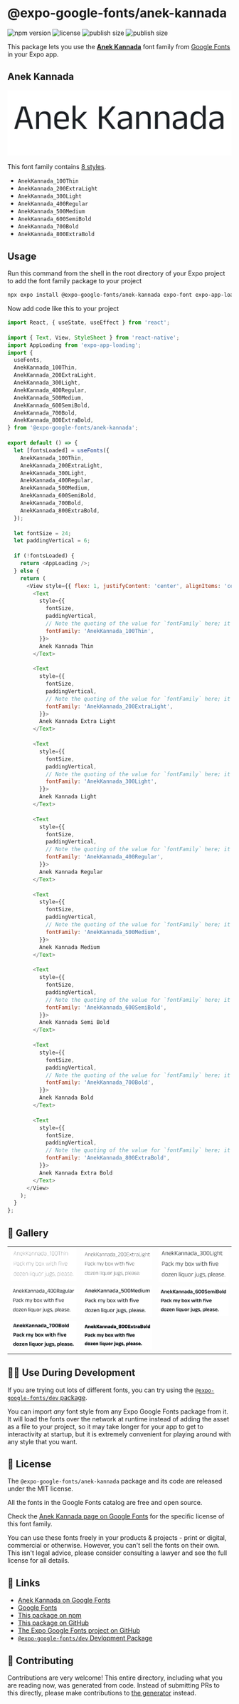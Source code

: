 # @expo-google-fonts/anek-kannada

![npm version](https://flat.badgen.net/npm/v/@expo-google-fonts/anek-kannada)
![license](https://flat.badgen.net/github/license/expo/google-fonts)
![publish size](https://flat.badgen.net/packagephobia/install/@expo-google-fonts/anek-kannada)
![publish size](https://flat.badgen.net/packagephobia/publish/@expo-google-fonts/anek-kannada)

This package lets you use the [**Anek Kannada**](https://fonts.google.com/specimen/Anek+Kannada) font family from [Google Fonts](https://fonts.google.com/) in your Expo app.

## Anek Kannada

![Anek Kannada](./font-family.png)

This font family contains [8 styles](#-gallery).

- `AnekKannada_100Thin`
- `AnekKannada_200ExtraLight`
- `AnekKannada_300Light`
- `AnekKannada_400Regular`
- `AnekKannada_500Medium`
- `AnekKannada_600SemiBold`
- `AnekKannada_700Bold`
- `AnekKannada_800ExtraBold`

## Usage

Run this command from the shell in the root directory of your Expo project to add the font family package to your project
```sh
npx expo install @expo-google-fonts/anek-kannada expo-font expo-app-loading
```

Now add code like this to your project
```js
import React, { useState, useEffect } from 'react';

import { Text, View, StyleSheet } from 'react-native';
import AppLoading from 'expo-app-loading';
import {
  useFonts,
  AnekKannada_100Thin,
  AnekKannada_200ExtraLight,
  AnekKannada_300Light,
  AnekKannada_400Regular,
  AnekKannada_500Medium,
  AnekKannada_600SemiBold,
  AnekKannada_700Bold,
  AnekKannada_800ExtraBold,
} from '@expo-google-fonts/anek-kannada';

export default () => {
  let [fontsLoaded] = useFonts({
    AnekKannada_100Thin,
    AnekKannada_200ExtraLight,
    AnekKannada_300Light,
    AnekKannada_400Regular,
    AnekKannada_500Medium,
    AnekKannada_600SemiBold,
    AnekKannada_700Bold,
    AnekKannada_800ExtraBold,
  });

  let fontSize = 24;
  let paddingVertical = 6;

  if (!fontsLoaded) {
    return <AppLoading />;
  } else {
    return (
      <View style={{ flex: 1, justifyContent: 'center', alignItems: 'center' }}>
        <Text
          style={{
            fontSize,
            paddingVertical,
            // Note the quoting of the value for `fontFamily` here; it expects a string!
            fontFamily: 'AnekKannada_100Thin',
          }}>
          Anek Kannada Thin
        </Text>

        <Text
          style={{
            fontSize,
            paddingVertical,
            // Note the quoting of the value for `fontFamily` here; it expects a string!
            fontFamily: 'AnekKannada_200ExtraLight',
          }}>
          Anek Kannada Extra Light
        </Text>

        <Text
          style={{
            fontSize,
            paddingVertical,
            // Note the quoting of the value for `fontFamily` here; it expects a string!
            fontFamily: 'AnekKannada_300Light',
          }}>
          Anek Kannada Light
        </Text>

        <Text
          style={{
            fontSize,
            paddingVertical,
            // Note the quoting of the value for `fontFamily` here; it expects a string!
            fontFamily: 'AnekKannada_400Regular',
          }}>
          Anek Kannada Regular
        </Text>

        <Text
          style={{
            fontSize,
            paddingVertical,
            // Note the quoting of the value for `fontFamily` here; it expects a string!
            fontFamily: 'AnekKannada_500Medium',
          }}>
          Anek Kannada Medium
        </Text>

        <Text
          style={{
            fontSize,
            paddingVertical,
            // Note the quoting of the value for `fontFamily` here; it expects a string!
            fontFamily: 'AnekKannada_600SemiBold',
          }}>
          Anek Kannada Semi Bold
        </Text>

        <Text
          style={{
            fontSize,
            paddingVertical,
            // Note the quoting of the value for `fontFamily` here; it expects a string!
            fontFamily: 'AnekKannada_700Bold',
          }}>
          Anek Kannada Bold
        </Text>

        <Text
          style={{
            fontSize,
            paddingVertical,
            // Note the quoting of the value for `fontFamily` here; it expects a string!
            fontFamily: 'AnekKannada_800ExtraBold',
          }}>
          Anek Kannada Extra Bold
        </Text>
      </View>
    );
  }
};

```

## 🔡 Gallery


||||
|-|-|-|
|![AnekKannada_100Thin](./AnekKannada_100Thin.ttf.png)|![AnekKannada_200ExtraLight](./AnekKannada_200ExtraLight.ttf.png)|![AnekKannada_300Light](./AnekKannada_300Light.ttf.png)||
|![AnekKannada_400Regular](./AnekKannada_400Regular.ttf.png)|![AnekKannada_500Medium](./AnekKannada_500Medium.ttf.png)|![AnekKannada_600SemiBold](./AnekKannada_600SemiBold.ttf.png)||
|![AnekKannada_700Bold](./AnekKannada_700Bold.ttf.png)|![AnekKannada_800ExtraBold](./AnekKannada_800ExtraBold.ttf.png)|||


## 👩‍💻 Use During Development

If you are trying out lots of different fonts, you can try using the [`@expo-google-fonts/dev` package](https://github.com/expo/google-fonts/tree/master/font-packages/dev#readme).

You can import *any* font style from any Expo Google Fonts package from it. It will load the fonts
over the network at runtime instead of adding the asset as a file to your project, so it may take longer
for your app to get to interactivity at startup, but it is extremely convenient
for playing around with any style that you want.

## 📖 License

The `@expo-google-fonts/anek-kannada` package and its code are released under the MIT license.

All the fonts in the Google Fonts catalog are free and open source.

Check the [Anek Kannada page on Google Fonts](https://fonts.google.com/specimen/Anek+Kannada) for the specific license of this font family.

You can use these fonts freely in your products & projects - print or digital, commercial or otherwise. However, you can't sell the fonts on their own. This isn't legal advice, please consider consulting a lawyer and see the full license for all details.

## 🔗 Links

- [Anek Kannada on Google Fonts](https://fonts.google.com/specimen/Anek+Kannada)
- [Google Fonts](https://fonts.google.com/)
- [This package on npm](https://www.npmjs.com/package/@expo-google-fonts/anek-kannada)
- [This package on GitHub](https://github.com/expo/google-fonts/tree/master/font-packages/anek-kannada)
- [The Expo Google Fonts project on GitHub](https://github.com/expo/google-fonts)
- [`@expo-google-fonts/dev` Devlopment Package](https://github.com/expo/google-fonts/tree/master/font-packages/dev)

## 🤝 Contributing

Contributions are very welcome! This entire directory, including what you are reading now, was generated from code. Instead of submitting PRs to this directly, please make contributions to [the generator](https://github.com/expo/google-fonts/tree/master/packages/generator) instead.
